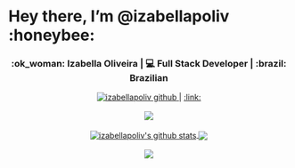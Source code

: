 <h1>Hey there, I’m @izabellapoliv :honeybee:</h1>
<div align="center">
    <h3>:ok_woman: Izabella Oliveira | 💻 Full Stack Developer | :brazil: Brazilian</h3>
</div>
<p align="center">
    <a href="https://visitor-badge.glitch.me/badge?page_id=izabellapoliv.izabellapoliv">
        <img alt="izabellapoliv github" src="https://visitor-badge.glitch.me/badge?page_id=izabellapoliv.izabellapoliv">
    </a>
    |
    <a href="https://www.linkedin.com/in/izabellapoliv/">:link:</a>
    <br><br>
    <a href="https://github.com/DenverCoder1/github-readme-streak-stats">
        <img align="center" src="https://streak-stats.demolab.com/?user=izabellapoliv&theme=radical&hide_border=true" />
    </a>
    <br><br>
    <a href="https://github.com/anuraghazra/github-readme-stats">
        <img align="center" src="https://github-readme-stats.vercel.app/api?username=izabellapoliv&show_icons=true&include_all_commits=true&count_private=true&hide=stars,issues&theme=radical&hide_border=true&card_width=500" alt="izabellapoliv's github stats" />
    </a>
    <a href="https://github.com/anuraghazra/github-readme-stats">
        <img align="center" src="https://github-readme-stats.vercel.app/api/top-langs/?username=izabellapoliv&layout=compact&count_private=true&theme=radical&hide_border=true&hide_progress=true&card_width=400" />
    </a>
    <br><br>
    <a href="https://github.com/ashutosh00710/github-readme-activity-graph">
        <img align="center" src="https://github-readme-activity-graph.cyclic.app/graph?username=izabellapoliv&theme=radical" />
    </a>
    <!-- <br><br>
    <img width="320" height="445" src="https://spotify-github-profile.vercel.app/api/view?username=izabellapoliv&cover_image=true&theme=default&bar_color=ff0000&bar_color_cover=true"> -->
</p>

<!---
izabellapoliv/izabellapoliv is a ✨ special ✨ repository because its `README.md` (this file) appears on your GitHub profile.
You can click the Preview link to take a look at your changes.
--->
